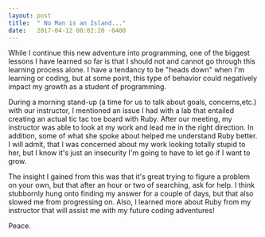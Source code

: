 ```yaml
---
layout: post
title:  " No Man is an Island..."
date:   2017-04-12 00:02:20 -0400
---
```



While I continue this new adventure into programming, one of the biggest lessons I have learned so far is that I should not and cannot go through this learning process alone. I have a tendancy to be "heads down" when I'm learning or coding, but at some point, this type of behavior could negatively impact my growth as a student of programming.

During a morning stand-up (a time for us to talk about goals, concerns,etc.) with our instructor, I mentioned an issue I had with a lab that entailed creating an actual tic tac toe board with Ruby. After our meeting, my instructor was able to look at my work and lead me in the right direction. In addition, some of what she spoke about helped me understand Ruby better. I will admit, that I was concerned about my work looking totally stupid to her, but I know it's just an insecurity I'm going to have to let go if I want to grow. 

The insight I gained from this was that it's great trying to figure a problem on your own, but that after an hour or two of searching, ask for help. I think stubbornly hung onto finding my answer for a couple of days, but that also slowed me from progressing on. Also, I learned more about Ruby from my instructor that will assist me with my future coding adventures!

Peace.
